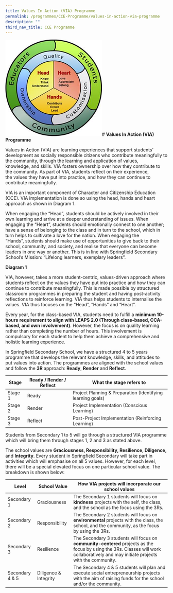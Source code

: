 ```yaml
---
title: Values In Action (VIA) Programme
permalink: /programmes/CCE-Programme/values-in-action-via-programme
description: ""
third_nav_title: CCE Programme
---
```

![](/images/CCE%20VIA%20Framework.jpg)# **Values In Action (VIA) Programme**

Values in Action (VIA) are learning experiences that support students’ development as socially responsible citizens who contribute meaningfully to the community, through the learning and application of values, knowledge, and skills. VIA fosters ownership over how they contribute to the community. As part of VIA, students reflect on their experience, the values they have put into practice, and how they can continue to contribute meaningfully.

VIA is an important component of Character and Citizenship Education (CCE). VIA implementation is done so using the head, hands and heart approach as shown in Diagram 1.

When engaging the “Head”, students should be actively involved in their own learning and arrive at a deeper understanding of issues. When engaging the “Heart”, students should emotionally connect to one another; have a sense of belonging to the class and in turn to the school, which in turn helps to cultivate a love for the nation. When engaging the “Hands”, students should make use of opportunities to give back to their school, community, and society, and realise that everyone can become leaders in one way or another. This is in line
with Springfield Secondary School’s Mission: “Lifelong learners, exemplary leaders”.

**Diagram 1**

VIA, however, takes a more student-centric, values-driven approach where students reflect on the values they have put into practice and how they can continue to contribute meaningfully. This is made possible by structured classroom programmes in preparing the student and having post-activity reflections to reinforce learning. VIA thus helps students to internalise the values. VIA thus focuses on the “Head”, “Hands” and “Heart”.

Every year, for the class-based VIA, students need to fulfill a **minimum 10-hours** **requirement to align with LEAPS 2.0 (Through class-based, CCA-based, and own** **involvement)**. However, the focus is on quality learning rather than completing the number of hours. This involvement is compulsory for each student to help them achieve a comprehensive and holistic learning experience.

In Springfield Secondary School, we have a structured 4 to 5 years programme that develops the relevant knowledge, skills, and attitudes to put values into action. The programmes are aligned with the school values and follow the **3R** approach: **Ready**, **Render** and **Reflect**.

| Stage 	| Ready / Render / Reflect 	| What the stage refers to 	|
| ---	| ---	| ---	|
| Stage 1 	| Ready 	| Project Planning & Preparation (Identifying learning goals) 	|
| Stage 2 	| Render 	| Project Implementation (Conscious Learning) 	|
|  Stage 3 	| Reflect  	| Post-Project Implementation (Reinforcing Learning)  	|

Students from Secondary 1 to 5 will go through a structured VIA programme which will bring them through stages 1, 2 and 3 as stated above.

The school values are **Graciousness, Responsibility, Resilience, Diligence,** and **Integrity**. Every student in Springfield Secondary will take part in activities which will emphasise on all 5 values. However, for each level, there will be a special elevated focus on one particular school value. The breakdown is shown below:

| Level 	| School Value 	| How VIA projects will incorporate our school values 	|
| ---	| ---	| ---	|
|  Secondary 1 	|  Graciousness 	| The Secondary 1 students will focus on **kindness** projects with the self, the class, and the school as the focus using the 3Rs.<br> 	|
|  Secondary 2 	|  Responsibility 	| The Secondary 2 students will focus on **environmental** projects with the class, the school, and the community, as the focus by using the 3Rs. 	|
|  Secondary 3 	|  Resilience  	| The Secondary 3 students will focus on **community-centered** projects as the focus by using the 3Rs. Classes will work collaboratively and may initiate projects with the community.<br>  	|
|  Secondary 4 & 5  	|  Diligence & Integrity 	| The Secondary 4 & 5 students will plan and execute social entrepreneurship projects with the aim of raising funds for the school and/or the community. 	|